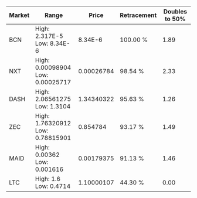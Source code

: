 | Market | Range | Price| Retracement | Doubles to 50% |
| --- | --- | --- | --- | --- |
| BCN | High: 2.317E-5<br />Low: 8.34E-6 | 8.34E-6 | 100.00 % | 1.89 |
| NXT | High: 0.00098904<br />Low: 0.00025717 | 0.00026784 | 98.54 % | 2.33 |
| DASH | High: 2.06561275<br />Low: 1.3104 | 1.34340322 | 95.63 % | 1.26 |
| ZEC | High: 1.76320912<br />Low: 0.78815901 | 0.854784 | 93.17 % | 1.49 |
| MAID | High: 0.00362<br />Low: 0.001616 | 0.00179375 | 91.13 % | 1.46 |
| LTC | High: 1.6<br />Low: 0.4714 | 1.10000107 | 44.30 % | 0.00 |
